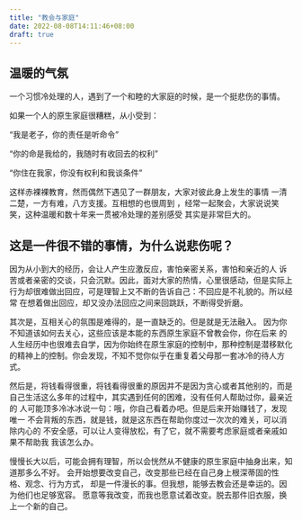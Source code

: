 ```yaml
---
title: "教会与家庭"
date: 2022-08-08T14:11:46+08:00
draft: true
---
```


## 温暖的气氛
一个习惯冷处理的人，遇到了一个和睦的大家庭的时候，是一个挺悲伤的事情。

如果一个人的原生家庭很糟糕，从小受到：

“我是老子，你的责任是听命令”

“你的命是我给的，我随时有收回去的权利”

“你住在我家，你没有权利和我谈条件”

这样赤裸裸教育，然而偶然下遇见了一群朋友，大家对彼此身上发生的事情
一清二楚，一方有难，八方支援。互相想的也很周到
，经常一起聚会，大家说说笑笑，这种温暖和数十年来一贯被冷处理的差别感受
其实是非常巨大的。

## 这是一件很不错的事情，为什么说悲伤呢？

因为从小到大的经历，会让人产生应激反应，害怕亲密关系，害怕和亲近的人
诉苦或者亲密的交谈，只会沉默。因此，面对大家的热情，心里很感动，但是实际上
行为却很难做出回应，可是理智上又不断的告诉自己：不回应是不礼貌的。所以经常
在想着做出回应，却又没办法回应之间来回跳跃，不断得受折磨。

其次是，互相关心的氛围是难得的，是一直缺乏的。但是就是无法融入。
因为你不知道该如何去关心，这些应该是本能的东西原生家庭不曾教会你，你在后来
的人生经历中也很难去自学，因为你始终在原生家庭的控制中，那种控制是潜移默化
的精神上的控制。你会发现，不知不觉你似乎在重复着父母那一套冰冷的待人方式。

然后是，将钱看得很重，将钱看得很重的原因并不是因为贪心或者其他别的，而是
自己生活这么多年的过程中，其实遇到任何的困难，没有任何人帮助过你，最亲近的
人可能顶多冷冰冰说一句：哦，你自己看着办吧。但是后来开始赚钱了，发现唯一
不会背叛的东西，就是钱，就是这东西在帮助你度过一次次的难关，可以消除内心的
不安全感，可以让人变得放松，有了它，就不需要考虑家庭或者亲戚如果不帮助我
我该怎么办。

慢慢长大以后，可能会拥有理智，所以会恍然从不健康的原生家庭中抽身出来，知道那多么不好。
会开始想要改变自己，改变那些已经在自己身上根深蒂固的性格、观念、行为方式，
却是一件漫长的事。但我想，能够去教会还是幸运的。因为他们也足够宽容。
愿意等我改变，而我也愿意试着改变。脱去那件旧衣服，换上一个新的自己。

